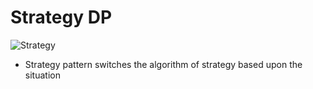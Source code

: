 # Strategy DP

![Strategy](./Strategy.jpg)

* Strategy pattern switches the algorithm of strategy based upon the situation 



